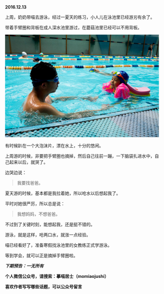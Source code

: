 
          
            
**2016.12.13**

上周，奶奶带喵去游泳，经过一夏天的练习，小人儿在泳池里已经游刃有余了。

带着手臂圈和背板在成人深水池里游过，在蘑菇池里已经可以不用背板。




![](img/51001-f1ddb81a38879386.jpg)




有时候趴在一个大泡沫片，漂在水上，十分的悠闲。

上周游的时候，非要把手臂圈也摘掉，然后自己往前一蹦，一下脑袋扎进水中，自己起来以后，就哭了。

边哭边说：
>我要找爸爸。



夏天游的时候，基本都是我拉着她，所以呛水以后想起我了。

平时对她很严厉，所以总是说：
>我想妈妈，不想爸爸。



不过到了关键时刻，能想起我，还是挺不错的。

游泳，就是这样，呛两口水，就涨一点经验。

喵已经看好了，准备寒假找泳池里的女教练正式学游泳。

等到学会，就可以正是摘掉手臂圈啦。


***下期预告：一无所有***


**个人微信公众号，请搜索：摹喵居士（momiaojushi）**

**喜欢作者写写哪些话题，可以公众号留言**

          
        